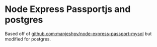 # Node Express Passportjs and postgres

Based off of [github.com:manjeshpv/node-express-passport-mysql](github.com:manjeshpv/node-express-passport-mysql) but modified for postgres.
